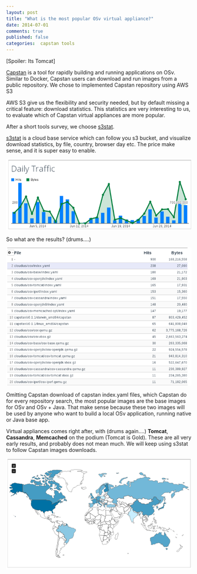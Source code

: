 ```yaml
---
layout: post
title: "What is the most popular OSv virtual appliance?"
date: 2014-07-01
comments: true
published: false
categories:  capstan tools
---
```


[Spoiler: Its Tomcat]

[Capstan](https://github.com/cloudius-systems/capstan) is a tool for rapidly building and running applications on OSv.
Similar to Docker, Capstan users can download and run images from a public repository.
We chose to implemented Capstan repository using AWS S3


AWS S3  give us the flexibility and security needed, but by default missing a critical feature: download statistics.
This statistics are very interesting to us, to evaluate which of Capstan virtual appliances are more popular.


After a short tools survey, we choose [s3stat](http://www.s3stat.com/).


[s3stat](http://www.s3stat.com/) is a cloud base service which can follow you s3 bucket, and visualize download statistics, by file, country, browser day etc.
The price make sense, and it is super easy to enable.


![s3stat chart](/images/s3stat_chart.png)

So what are the results? (drums....) 
<!-- more -->
![s3stat files](/images/s3stat_files.png)

Omitting Capstan download of capstan index.yaml files, which Capstan do for every repository search, the most popular images are the base images for OSv and OSv + Java.
That make sense because these two images will be used by anyone who want to build a local OSv application, running native or Java base app.


Virtual appliances comes right after, with (drums again....) **Tomcat**, **Cassandra**, **Memcached** on the podium (Tomcat is Gold).
These are all very early results, and probably does not mean much.
We will keep using s3stat to follow Capstan images downloads.

![s3stat map](/images/s3stat_map.png)
